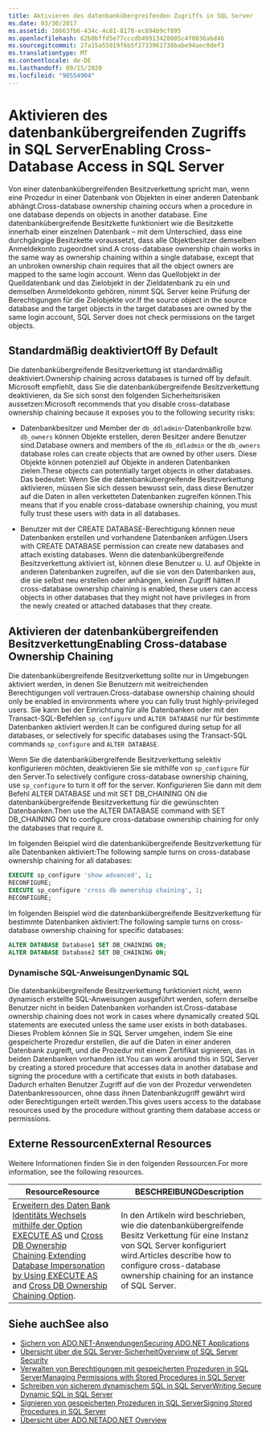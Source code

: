 ```yaml
---
title: Aktivieren des datenbankübergreifenden Zugriffs in SQL Server
ms.date: 03/30/2017
ms.assetid: 10663fb6-434c-4c81-8178-ec894b9cf895
ms.openlocfilehash: 62b0bffd5e77cccdb49913428005c4f0036abd46
ms.sourcegitcommit: 27a15a55019f6b5f2733961738babe94aec0def3
ms.translationtype: MT
ms.contentlocale: de-DE
ms.lasthandoff: 09/15/2020
ms.locfileid: "90554904"
---
```

# <a name="enabling-cross-database-access-in-sql-server"></a><span data-ttu-id="c5bc9-102">Aktivieren des datenbankübergreifenden Zugriffs in SQL Server</span><span class="sxs-lookup"><span data-stu-id="c5bc9-102">Enabling Cross-Database Access in SQL Server</span></span>
<span data-ttu-id="c5bc9-103">Von einer datenbankübergreifenden Besitzverkettung spricht man, wenn eine Prozedur in einer Datenbank von Objekten in einer anderen Datenbank abhängt.</span><span class="sxs-lookup"><span data-stu-id="c5bc9-103">Cross-database ownership chaining occurs when a procedure in one database depends on objects in another database.</span></span> <span data-ttu-id="c5bc9-104">Eine datenbankübergreifende Besitzkette funktioniert wie die Besitzkette innerhalb einer einzelnen Datenbank – mit dem Unterschied, dass eine durchgängige Besitzkette voraussetzt, dass alle Objektbesitzer demselben Anmeldekonto zugeordnet sind.</span><span class="sxs-lookup"><span data-stu-id="c5bc9-104">A cross-database ownership chain works in the same way as ownership chaining within a single database, except that an unbroken ownership chain requires that all the object owners are mapped to the same login account.</span></span> <span data-ttu-id="c5bc9-105">Wenn das Quellobjekt in der Quelldatenbank und das Zielobjekt in der Zieldatenbank zu ein und demselben Anmeldekonto gehören, nimmt SQL Server keine Prüfung der Berechtigungen für die Zielobjekte vor.</span><span class="sxs-lookup"><span data-stu-id="c5bc9-105">If the source object in the source database and the target objects in the target databases are owned by the same login account, SQL Server does not check permissions on the target objects.</span></span>  
  
## <a name="off-by-default"></a><span data-ttu-id="c5bc9-106">Standardmäßig deaktiviert</span><span class="sxs-lookup"><span data-stu-id="c5bc9-106">Off By Default</span></span>  
 <span data-ttu-id="c5bc9-107">Die datenbankübergreifende Besitzverkettung ist standardmäßig deaktiviert.</span><span class="sxs-lookup"><span data-stu-id="c5bc9-107">Ownership chaining across databases is turned off by default.</span></span> <span data-ttu-id="c5bc9-108">Microsoft empfiehlt, dass Sie die datenbankübergreifende Besitzverkettung deaktivieren, da Sie sich sonst den folgenden Sicherheitsrisiken aussetzen:</span><span class="sxs-lookup"><span data-stu-id="c5bc9-108">Microsoft recommends that you disable cross-database ownership chaining because it exposes you to the following security risks:</span></span>  
  
- <span data-ttu-id="c5bc9-109">Datenbankbesitzer und Member der `db_ddladmin`-Datenbankrolle bzw. `db_owners` können Objekte erstellen, deren Besitzer andere Benutzer sind.</span><span class="sxs-lookup"><span data-stu-id="c5bc9-109">Database owners and members of the `db_ddladmin` or the `db_owners` database roles can create objects that are owned by other users.</span></span> <span data-ttu-id="c5bc9-110">Diese Objekte können potenziell auf Objekte in anderen Datenbanken zielen.</span><span class="sxs-lookup"><span data-stu-id="c5bc9-110">These objects can potentially target objects in other databases.</span></span> <span data-ttu-id="c5bc9-111">Das bedeutet: Wenn Sie die datenbankübergreifende Besitzverkettung aktivieren, müssen Sie sich dessen bewusst sein, dass diese Benutzer auf die Daten in allen verketteten Datenbanken zugreifen können.</span><span class="sxs-lookup"><span data-stu-id="c5bc9-111">This means that if you enable cross-database ownership chaining, you must fully trust these users with data in all databases.</span></span>  
  
- <span data-ttu-id="c5bc9-112">Benutzer mit der CREATE DATABASE-Berechtigung können neue Datenbanken erstellen und vorhandene Datenbanken anfügen.</span><span class="sxs-lookup"><span data-stu-id="c5bc9-112">Users with CREATE DATABASE permission can create new databases and attach existing databases.</span></span> <span data-ttu-id="c5bc9-113">Wenn die datenbankübergreifende Besitzverkettung aktiviert ist, können diese Benutzer u. U. auf Objekte in anderen Datenbanken zugreifen, auf die sie von den Datenbanken aus, die sie selbst neu erstellen oder anhängen, keinen Zugriff hätten.</span><span class="sxs-lookup"><span data-stu-id="c5bc9-113">If cross-database ownership chaining is enabled, these users can access objects in other databases that they might not have privileges in from the newly created or attached databases that they create.</span></span>  
  
## <a name="enabling-cross-database-ownership-chaining"></a><span data-ttu-id="c5bc9-114">Aktivieren der datenbankübergreifenden Besitzverkettung</span><span class="sxs-lookup"><span data-stu-id="c5bc9-114">Enabling Cross-database Ownership Chaining</span></span>  
 <span data-ttu-id="c5bc9-115">Die datenbankübergreifende Besitzverkettung sollte nur in Umgebungen aktiviert werden, in denen Sie Benutzern mit weitreichenden Berechtigungen voll vertrauen.</span><span class="sxs-lookup"><span data-stu-id="c5bc9-115">Cross-database ownership chaining should only be enabled in environments where you can fully trust highly-privileged users.</span></span> <span data-ttu-id="c5bc9-116">Sie kann bei der Einrichtung für alle Datenbanken oder mit den Transact-SQL-Befehlen `sp_configure` und `ALTER DATABASE` nur für bestimmte Datenbanken aktiviert werden.</span><span class="sxs-lookup"><span data-stu-id="c5bc9-116">It can be configured during setup for all databases, or selectively for specific databases using the Transact-SQL commands `sp_configure` and `ALTER DATABASE`.</span></span>  
  
 <span data-ttu-id="c5bc9-117">Wenn Sie die datenbankübergreifende Besitzverkettung selektiv konfigurieren möchten, deaktivieren Sie sie mithilfe von `sp_configure` für den Server.</span><span class="sxs-lookup"><span data-stu-id="c5bc9-117">To selectively configure cross-database ownership chaining, use `sp_configure` to turn it off for the server.</span></span> <span data-ttu-id="c5bc9-118">Konfigurieren Sie dann mit dem Befehl ALTER DATABASE und mit SET DB_CHAINING ON die datenbankübergreifende Besitzverkettung für die gewünschten Datenbanken.</span><span class="sxs-lookup"><span data-stu-id="c5bc9-118">Then use the ALTER DATABASE command with SET DB_CHAINING ON to configure cross-database ownership chaining for only the databases that require it.</span></span>  
  
 <span data-ttu-id="c5bc9-119">Im folgenden Beispiel wird die datenbankübergreifende Besitzverkettung für alle Datenbanken aktiviert:</span><span class="sxs-lookup"><span data-stu-id="c5bc9-119">The following sample turns on cross-database ownership chaining for all databases:</span></span>  
  
```sql
EXECUTE sp_configure 'show advanced', 1;  
RECONFIGURE;  
EXECUTE sp_configure 'cross db ownership chaining', 1;  
RECONFIGURE;  
```  
  
 <span data-ttu-id="c5bc9-120">Im folgenden Beispiel wird die datenbankübergreifende Besitzverkettung für bestimmte Datenbanken aktiviert:</span><span class="sxs-lookup"><span data-stu-id="c5bc9-120">The following sample turns on cross-database ownership chaining for specific databases:</span></span>  
  
```sql
ALTER DATABASE Database1 SET DB_CHAINING ON;  
ALTER DATABASE Database2 SET DB_CHAINING ON;  
```  
  
### <a name="dynamic-sql"></a><span data-ttu-id="c5bc9-121">Dynamische SQL-Anweisungen</span><span class="sxs-lookup"><span data-stu-id="c5bc9-121">Dynamic SQL</span></span>  
 <span data-ttu-id="c5bc9-122">Die datenbankübergreifende Besitzverkettung funktioniert nicht, wenn dynamisch erstellte SQL-Anweisungen ausgeführt werden, sofern derselbe Benutzer nicht in beiden Datenbanken vorhanden ist.</span><span class="sxs-lookup"><span data-stu-id="c5bc9-122">Cross-database ownership chaining does not work in cases where dynamically created SQL statements are executed unless the same user exists in both databases.</span></span> <span data-ttu-id="c5bc9-123">Dieses Problem können Sie in SQL Server umgehen, indem Sie eine gespeicherte Prozedur erstellen, die auf die Daten in einer anderen Datenbank zugreift, und die Prozedur mit einem Zertifikat signieren, das in beiden Datenbanken vorhanden ist.</span><span class="sxs-lookup"><span data-stu-id="c5bc9-123">You can work around this in SQL Server by creating a stored procedure that accesses data in another database and signing the procedure with a certificate that exists in both databases.</span></span> <span data-ttu-id="c5bc9-124">Dadurch erhalten Benutzer Zugriff auf die von der Prozedur verwendeten Datenbankressourcen, ohne dass ihnen Datenbankzugriff gewährt wird oder Berechtigungen erteilt werden.</span><span class="sxs-lookup"><span data-stu-id="c5bc9-124">This gives users access to the database resources used by the procedure without granting them database access or permissions.</span></span>  
  
## <a name="external-resources"></a><span data-ttu-id="c5bc9-125">Externe Ressourcen</span><span class="sxs-lookup"><span data-stu-id="c5bc9-125">External Resources</span></span>  
 <span data-ttu-id="c5bc9-126">Weitere Informationen finden Sie in den folgenden Ressourcen.</span><span class="sxs-lookup"><span data-stu-id="c5bc9-126">For more information, see the following resources.</span></span>  
  
|<span data-ttu-id="c5bc9-127">Resource</span><span class="sxs-lookup"><span data-stu-id="c5bc9-127">Resource</span></span>|<span data-ttu-id="c5bc9-128">BESCHREIBUNG</span><span class="sxs-lookup"><span data-stu-id="c5bc9-128">Description</span></span>|  
|--------------|-----------------|  
|<span data-ttu-id="c5bc9-129">[Erweitern des Daten Bank Identitäts Wechsels mithilfe der Option EXECUTE AS](/previous-versions/sql/sql-server-2008-r2/ms188304(v=sql.105)) und [Cross DB Ownership Chaining](/sql/database-engine/configure-windows/cross-db-ownership-chaining-server-configuration-option).</span><span class="sxs-lookup"><span data-stu-id="c5bc9-129">[Extending Database Impersonation by Using EXECUTE AS](/previous-versions/sql/sql-server-2008-r2/ms188304(v=sql.105)) and [Cross DB Ownership Chaining Option](/sql/database-engine/configure-windows/cross-db-ownership-chaining-server-configuration-option).</span></span>|<span data-ttu-id="c5bc9-130">In den Artikeln wird beschrieben, wie die datenbankübergreifende Besitz Verkettung für eine Instanz von SQL Server konfiguriert wird.</span><span class="sxs-lookup"><span data-stu-id="c5bc9-130">Articles describe how to configure cross-database ownership chaining for an instance of SQL Server.</span></span>|  
  
## <a name="see-also"></a><span data-ttu-id="c5bc9-131">Siehe auch</span><span class="sxs-lookup"><span data-stu-id="c5bc9-131">See also</span></span>

- [<span data-ttu-id="c5bc9-132">Sichern von ADO.NET-Anwendungen</span><span class="sxs-lookup"><span data-stu-id="c5bc9-132">Securing ADO.NET Applications</span></span>](../securing-ado-net-applications.md)
- [<span data-ttu-id="c5bc9-133">Übersicht über die SQL Server-Sicherheit</span><span class="sxs-lookup"><span data-stu-id="c5bc9-133">Overview of SQL Server Security</span></span>](overview-of-sql-server-security.md)
- [<span data-ttu-id="c5bc9-134">Verwalten von Berechtigungen mit gespeicherten Prozeduren in SQL Server</span><span class="sxs-lookup"><span data-stu-id="c5bc9-134">Managing Permissions with Stored Procedures in SQL Server</span></span>](managing-permissions-with-stored-procedures-in-sql-server.md)
- [<span data-ttu-id="c5bc9-135">Schreiben von sicherem dynamischem SQL in SQL Server</span><span class="sxs-lookup"><span data-stu-id="c5bc9-135">Writing Secure Dynamic SQL in SQL Server</span></span>](writing-secure-dynamic-sql-in-sql-server.md)
- [<span data-ttu-id="c5bc9-136">Signieren von gespeicherten Prozeduren in SQL Server</span><span class="sxs-lookup"><span data-stu-id="c5bc9-136">Signing Stored Procedures in SQL Server</span></span>](signing-stored-procedures-in-sql-server.md)
- [<span data-ttu-id="c5bc9-137">Übersicht über ADO.NET</span><span class="sxs-lookup"><span data-stu-id="c5bc9-137">ADO.NET Overview</span></span>](../ado-net-overview.md)
